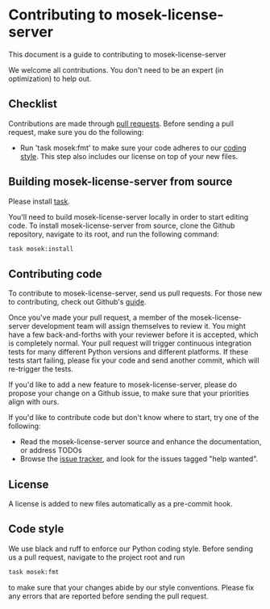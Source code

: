 # Contributing to mosek-license-server

This document is a guide to contributing to mosek-license-server

We welcome all contributions. You don't need to be an expert (in optimization)
to help out.

## Checklist

Contributions are made through
[pull requests](https://help.github.com/articles/using-pull-requests/).
Before sending a pull request, make sure you do the following:

- Run 'task mosek:fmt' to make sure your code adheres to our [coding style](#code-style).
  This step also includes our license on top of your new files.

## Building mosek-license-server from source

Please install [task](https://taskfile.dev).

You'll need to build mosek-license-server locally in order to start editing code.
To install mosek-license-server from source, clone the Github
repository, navigate to its root, and run the following command:

```bash
task mosek:install
```

## Contributing code

To contribute to mosek-license-server, send us pull requests.
For those new to contributing, check out Github's
[guide](https://help.github.com/articles/using-pull-requests/).

Once you've made your pull request, a member of the mosek-license-server
development team will assign themselves to review it. You might have a few
back-and-forths with your reviewer before it is accepted, which is completely normal.
Your pull request will trigger continuous integration tests for many different
Python versions and different platforms. If these tests start failing, please
fix your code and send another commit, which will re-trigger the tests.

If you'd like to add a new feature to mosek-license-server, please do propose your
change on a Github issue, to make sure that your priorities align with ours.

If you'd like to contribute code but don't know where to start, try one of the
following:

- Read the mosek-license-server source and enhance the documentation,
  or address TODOs
- Browse the [issue tracker](https://github.com/tschm/mosek-license-server/issues),
  and look for the issues tagged "help wanted".

## License

A license is added to new files automatically as a pre-commit hook.

## Code style

We use black and ruff to enforce our Python coding style.
Before sending us a pull request, navigate to the project root
and run

```bash
task mosek:fmt
```

to make sure that your changes abide by our style conventions. Please fix any
errors that are reported before sending the pull request.
